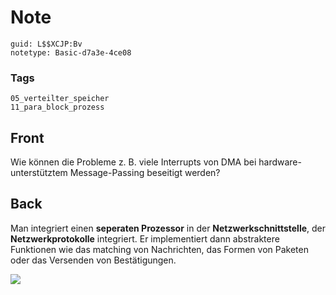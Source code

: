 # Note
```
guid: L$$XCJP:Bv
notetype: Basic-d7a3e-4ce08
```

### Tags
```
05_verteilter_speicher
11_para_block_prozess
```

## Front
Wie können die Probleme z. B. viele Interrupts von DMA bei hardware-unterstütztem Message-Passing beseitigt werden?

## Back
Man integriert einen <b>seperaten Prozessor</b> in der
<b>Netzwerkschnittstelle</b>, der <b>Netzwerkprotokolle</b>
integriert. Er implementiert dann abstraktere Funktionen wie das
matching von Nachrichten, das Formen von Paketen oder das Versenden
von Bestätigungen.
<div><img src="paste-4b1d43e897780768c4ac2306f17e40beea96b828.jpg"></div>
